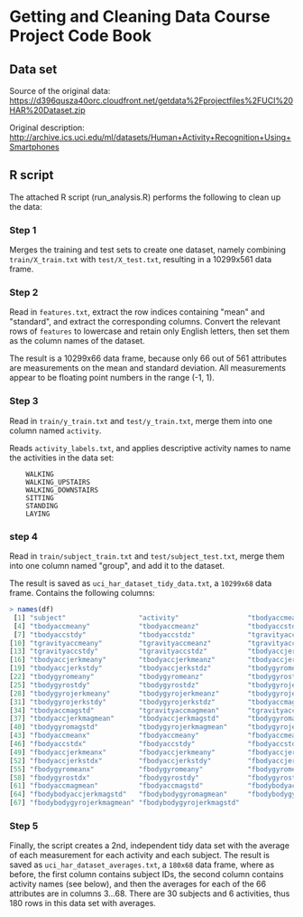 # Getting and Cleaning Data Course Project Code Book

## Data set

Source of the original data: https://d396qusza40orc.cloudfront.net/getdata%2Fprojectfiles%2FUCI%20HAR%20Dataset.zip  

Original description: http://archive.ics.uci.edu/ml/datasets/Human+Activity+Recognition+Using+Smartphones  

## R script

The attached R script (run_analysis.R) performs the following to clean up the data:  

### Step 1 

Merges the training and test sets to create one dataset, namely combining `train/X_train.txt` with `test/X_test.txt`, resulting in a 10299x561 data frame.

### Step 2
Read in `features.txt`, extract the row indices containing "mean" and "standard", and extract the corresponding columns. Convert the relevant rows of `features` to lowercase and retain only English letters, then set them as the column names of the dataset. 

The result is a 10299x66 data frame, because only 66 out of 561 attributes are measurements on the mean and standard deviation. All measurements appear to be floating point numbers in the range (-1, 1).  

### Step 3

Read in `train/y_train.txt` and `test/y_train.txt`, merge them into one column named `activity`.

Reads `activity_labels.txt`, and applies descriptive activity names to name the activities in the data set:  

        WALKING
        WALKING_UPSTAIRS
        WALKING_DOWNSTAIRS
        SITTING
        STANDING
        LAYING


### step 4

Read in `train/subject_train.txt` and `test/subject_test.txt`, merge them into one column named "group", and add it to the dataset.

The result is saved as `uci_har_dataset_tidy_data.txt`, a `10299x68` data frame. Contains the following columns:

```R
> names(df)
 [1] "subject"                  "activity"                 "tbodyaccmeanx"           
 [4] "tbodyaccmeany"            "tbodyaccmeanz"            "tbodyaccstdx"            
 [7] "tbodyaccstdy"             "tbodyaccstdz"             "tgravityaccmeanx"        
[10] "tgravityaccmeany"         "tgravityaccmeanz"         "tgravityaccstdx"         
[13] "tgravityaccstdy"          "tgravityaccstdz"          "tbodyaccjerkmeanx"       
[16] "tbodyaccjerkmeany"        "tbodyaccjerkmeanz"        "tbodyaccjerkstdx"        
[19] "tbodyaccjerkstdy"         "tbodyaccjerkstdz"         "tbodygyromeanx"          
[22] "tbodygyromeany"           "tbodygyromeanz"           "tbodygyrostdx"           
[25] "tbodygyrostdy"            "tbodygyrostdz"            "tbodygyrojerkmeanx"      
[28] "tbodygyrojerkmeany"       "tbodygyrojerkmeanz"       "tbodygyrojerkstdx"       
[31] "tbodygyrojerkstdy"        "tbodygyrojerkstdz"        "tbodyaccmagmean"         
[34] "tbodyaccmagstd"           "tgravityaccmagmean"       "tgravityaccmagstd"       
[37] "tbodyaccjerkmagmean"      "tbodyaccjerkmagstd"       "tbodygyromagmean"        
[40] "tbodygyromagstd"          "tbodygyrojerkmagmean"     "tbodygyrojerkmagstd"     
[43] "fbodyaccmeanx"            "fbodyaccmeany"            "fbodyaccmeanz"           
[46] "fbodyaccstdx"             "fbodyaccstdy"             "fbodyaccstdz"            
[49] "fbodyaccjerkmeanx"        "fbodyaccjerkmeany"        "fbodyaccjerkmeanz"       
[52] "fbodyaccjerkstdx"         "fbodyaccjerkstdy"         "fbodyaccjerkstdz"        
[55] "fbodygyromeanx"           "fbodygyromeany"           "fbodygyromeanz"          
[58] "fbodygyrostdx"            "fbodygyrostdy"            "fbodygyrostdz"           
[61] "fbodyaccmagmean"          "fbodyaccmagstd"           "fbodybodyaccjerkmagmean" 
[64] "fbodybodyaccjerkmagstd"   "fbodybodygyromagmean"     "fbodybodygyromagstd"     
[67] "fbodybodygyrojerkmagmean" "fbodybodygyrojerkmagstd" 
```
### Step 5

Finally, the script creates a 2nd, independent tidy data set with the average of each measurement for each activity and each subject. The result is saved as `uci_har_dataset_averages.txt`, a `180x68` data frame, where as before, the first column contains subject IDs, the second column contains activity names (see below), and then the averages for each of the 66 attributes are in columns 3...68. There are 30 subjects and 6 activities, thus 180 rows in this data set with averages.  